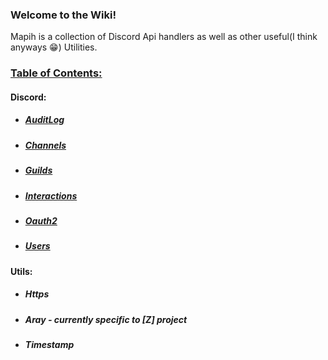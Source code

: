 ### Welcome to the Wiki!  

Mapih is a collection of Discord Api handlers as well as other useful(I think anyways 😁) Utilities.

### <u>Table of Contents:</u>  

#### Discord:  

 * ##### [AuditLog](https://github.com/gidsola/mapih/wiki/Auditlog)

 * ##### [Channels](https://github.com/gidsola/mapih/wiki/Channels)

 * ##### [Guilds](https://github.com/gidsola/mapih/wiki/Guilds)
 
 * ##### [Interactions](https://github.com/gidsola/mapih/wiki/Interactions)

 * ##### [Oauth2](https://github.com/gidsola/mapih/wiki/Oauth2)
 
 * ##### [Users](https://github.com/gidsola/mapih/wiki/Users)

#### Utils:  
 * ##### Https
 * ##### Aray - currently specific to [Z] project
 * ##### Timestamp